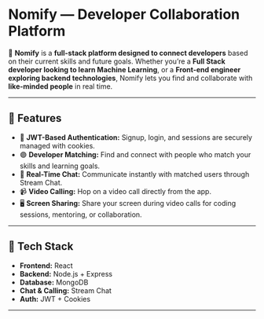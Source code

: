 # Nomify — Developer Collaboration Platform

🚀 **Nomify** is a **full-stack platform designed to connect developers** based on their current skills and future goals. Whether you’re a **Full Stack developer looking to learn Machine Learning**, or a **Front-end engineer exploring backend technologies**, Nomify lets you find and collaborate with **like-minded people** in real time.

---

## 🔹 Features

- 🔐 **JWT-Based Authentication:** Signup, login, and sessions are securely managed with cookies.
- 🟣 **Developer Matching:** Find and connect with people who match your skills and learning goals.
- 💬 **Real-Time Chat:** Communicate instantly with matched users through Stream Chat.
- 📹 **Video Calling:** Hop on a video call directly from the app.
- 🖥 **Screen Sharing:** Share your screen during video calls for coding sessions, mentoring, or collaboration.
---

## 🔹 Tech Stack

- **Frontend:** React
- **Backend:** Node.js + Express
- **Database:** MongoDB
- **Chat & Calling:** Stream Chat
- **Auth:** JWT + Cookies
---


